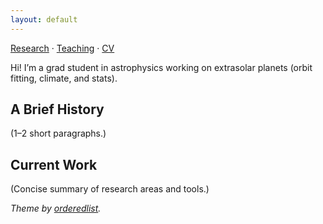 ```yaml
---
layout: default
---
```



[Research](/research/) · [Teaching](/teaching/) · [CV](/cv/)


Hi! I’m a grad student in astrophysics working on extrasolar planets (orbit fitting, climate, and stats).

## A Brief History
(1–2 short paragraphs.)

## Current Work
(Concise summary of research areas and tools.)

*Theme by [orderedlist](https://github.com/orderedlist).*
